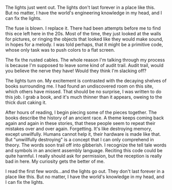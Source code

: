 The lights just went out. The lights don't last forever in a place like this.                                                                                                   
But no matter, I have the world's engineering knowledge in my head, and I can 
fix the lights.

The fuse is blown. I replace it. There had been attempts before me to find this
ece left here in the 20s. Most of the time, they just looked at the 
walls for pictures, or ringing the objects that looked like they would make
sound, in hopes for a melody. I was told perhaps, that it might be a primitive
code, whose only task was to push colors to a flat screen.

The fix the rusted cables. The whole reason I'm talking through my process is
because I'm supposed to leave some kind of audit trail. Audit trail, would you 
believe the nerve they have! Would they think I'm slacking off?

The lights turn on. My excitement is contrasted with the decaying shelves of
books surrounding me. I had found an undiscovered room on this site, which
others have missed. That should be no surprise, I was written to do this job.
I grab a book, and it's much thinner than it appears, oweing to the thick dust caking it. 

After hours of reading, I begin piecing some of the pieces together. The books
describe the history of an ancient race. A theme keeps coming back again and 
again in these stories, that these people seem to repeat their mistakes over and
over again. Forgetting. It's like destroying memory, except unwilfully.
Humans cannot help it, their hardware is made like that. But "unwillfully
destroying" is a concept that I can only comprehend in theory. The words soon
trail off into gibberish. I recognize the tell tale words and symbols in an
ancient assembly language. Reciting this code could be quite harmful. I really
should ask for permission, but the reception is really bad in here. My curiosity
gets the better of me. 

I read the first few words...and the lights go out. They don't last forever in a
place like this. But no matter, I have the world's knowledge in my head, and I
can fix the lights.
